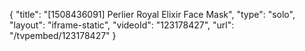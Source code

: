 {
    "title": "[1508436091] Perlier Royal Elixir Face Mask",
    "type": "solo",
    "layout": "iframe-static",
    "videoId": "123178427",
    "url": "\/tvpembed\/123178427"
}